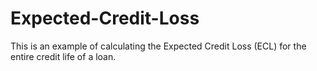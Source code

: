 # Expected-Credit-Loss
This is an example of calculating the Expected Credit Loss (ECL) for the entire credit life of a loan.


